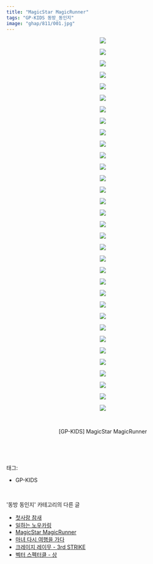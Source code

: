 ```yaml
---
title: "MagicStar MagicRunner"
tags: "GP-KIDS 동방_동인지"
image: "ghap/811/001.jpg"
---
```

<div class="article">
<p style="text-align: center; clear: none; float: none;"><img src="{{ site.nasurl }}/ghap/811/001.jpg"/></p>
<p style="text-align: center; clear: none; float: none;"><img src="{{ site.nasurl }}/ghap/811/002.jpg"/></p>
<p style="text-align: center; clear: none; float: none;"><img src="{{ site.nasurl }}/ghap/811/003.jpg"/></p>
<p style="text-align: center; clear: none; float: none;"><img src="{{ site.nasurl }}/ghap/811/004.jpg"/></p>
<p style="text-align: center; clear: none; float: none;"><img src="{{ site.nasurl }}/ghap/811/005.jpg"/></p>
<p style="text-align: center; clear: none; float: none;"><img src="{{ site.nasurl }}/ghap/811/006.jpg"/></p>
<p style="text-align: center; clear: none; float: none;"><img src="{{ site.nasurl }}/ghap/811/007.jpg"/></p>
<p style="text-align: center; clear: none; float: none;"><img src="{{ site.nasurl }}/ghap/811/008.jpg"/></p>
<p style="text-align: center; clear: none; float: none;"><img src="{{ site.nasurl }}/ghap/811/009.jpg"/></p>
<p style="text-align: center; clear: none; float: none;"><img src="{{ site.nasurl }}/ghap/811/010.jpg"/></p>
<p style="text-align: center; clear: none; float: none;"><img src="{{ site.nasurl }}/ghap/811/011.jpg"/></p>
<p style="text-align: center; clear: none; float: none;"><img src="{{ site.nasurl }}/ghap/811/012.jpg"/></p>
<p style="text-align: center; clear: none; float: none;"><img src="{{ site.nasurl }}/ghap/811/013.jpg"/></p>
<p style="text-align: center; clear: none; float: none;"><img src="{{ site.nasurl }}/ghap/811/014.jpg"/></p>
<p style="text-align: center; clear: none; float: none;"><img src="{{ site.nasurl }}/ghap/811/015.jpg"/></p>
<p style="text-align: center; clear: none; float: none;"><img src="{{ site.nasurl }}/ghap/811/016.jpg"/></p>
<p style="text-align: center; clear: none; float: none;"><img src="{{ site.nasurl }}/ghap/811/017.jpg"/></p>
<p style="text-align: center; clear: none; float: none;"><img src="{{ site.nasurl }}/ghap/811/018.jpg"/></p>
<p style="text-align: center; clear: none; float: none;"><img src="{{ site.nasurl }}/ghap/811/019.jpg"/></p>
<p style="text-align: center; clear: none; float: none;"><img src="{{ site.nasurl }}/ghap/811/020.jpg"/></p>
<p style="text-align: center; clear: none; float: none;"><img src="{{ site.nasurl }}/ghap/811/021.jpg"/></p>
<p style="text-align: center; clear: none; float: none;"><img src="{{ site.nasurl }}/ghap/811/022.jpg"/></p>
<p style="text-align: center; clear: none; float: none;"><img src="{{ site.nasurl }}/ghap/811/023.jpg"/></p>
<p style="text-align: center; clear: none; float: none;"><img src="{{ site.nasurl }}/ghap/811/024.jpg"/></p>
<p style="text-align: center; clear: none; float: none;"><img src="{{ site.nasurl }}/ghap/811/025.jpg"/></p>
<p style="text-align: center; clear: none; float: none;"><img src="{{ site.nasurl }}/ghap/811/026.jpg"/></p>
<p style="text-align: center; clear: none; float: none;"><img src="{{ site.nasurl }}/ghap/811/027.jpg"/></p>
<p style="text-align: center; clear: none; float: none;"><img src="{{ site.nasurl }}/ghap/811/028.jpg"/></p>
<p style="text-align: center; clear: none; float: none;"><img src="{{ site.nasurl }}/ghap/811/029.jpg"/></p>
<p style="text-align: center; clear: none; float: none;"><img src="{{ site.nasurl }}/ghap/811/030.jpg"/></p>
<p style="text-align: center; clear: none; float: none;"><img src="{{ site.nasurl }}/ghap/811/031.jpg"/></p>
<p style="text-align: center; clear: none; float: none;"><img src="{{ site.nasurl }}/ghap/811/032.jpg"/></p>
<p style="text-align: center; clear: none; float: none;"><img src="{{ site.nasurl }}/ghap/811/033.jpg"/></p>
<p style="text-align: center; clear: none; float: none;"><br/></p>
<p style="text-align: center; clear: none; float: none;">[GP-KIDS] MagicStar MagicRunner</p>
<p><br/></p>
</div><br/>
<div class="tagTrail">
<p>태그: </p>
<ul>
<li>GP-KIDS</li>
</ul>
</div><br/>
<div class="another">
<p>'동방 동인지' 카테고리의 다른 글</p>
<ul>
<li><a href="/2016-07-10-ghap_815">첫사랑 참새</a></li>
<li><a href="/2016-07-10-ghap_813">일하는 노우카링</a></li>
<li><a href="/2016-07-10-ghap_811">MagicStar MagicRunner</a></li>
<li><a href="/2016-07-10-ghap_810">마녀 다시 여행을 가다</a></li>
<li><a href="/2016-07-10-ghap_809">크레이지 레이무 - 3rd STRIKE</a></li>
<li><a href="/2016-07-10-ghap_808">벡터 스펙터클 - 상</a></li>
</ul>
</div><br/>
<div class="cb_module cb_fluid">
<div class="cb_wrt cb_profile">
</div><!-- commentList close -->
</div><br/>
